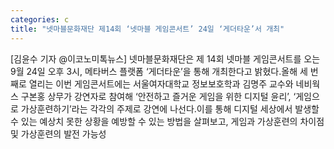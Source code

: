 ```yaml
---
categories: c
title: "넷마블문화재단 제14회 ‘넷마블 게임콘서트’ 24일 ‘게더타운’서 개최"
---
```

[김윤수 기자 @이코노미톡뉴스] 넷마블문화재단은 제 14회 넷마블 게임콘서트를 오는 9월 24일 오후 3시, 메타버스 플랫폼 ‘게더타운’을 통해 개최한다고 밝혔다.올해 세 번째로 열리는 이번 게임콘서트에는 서울여자대학교 정보보호학과 김명주 교수와 네비웍스 구본홍 상무가 강연자로 참여해 ‘안전하고 즐거운 게임을 위한 디지털 윤리’, ‘게임으로 가상훈련하기’라는 각각의 주제로 강연에 나선다.이를 통해 디지털 세상에서 발생할 수 있는 예상치 못한 상황을 예방할 수 있는 방법을 살펴보고, 게임과 가상훈련의 차이점 및 가상훈련의 발전 가능성